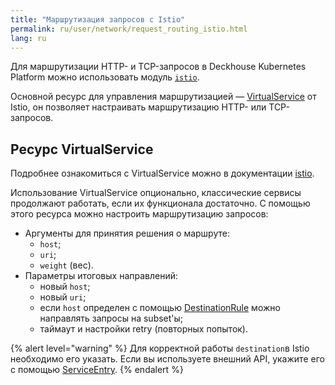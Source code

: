 ```yaml
---
title: "Маршрутизация запросов с Istio"
permalink: ru/user/network/request_routing_istio.html
lang: ru
---
```


Для маршрутизации HTTP- и TCP-запросов в Deckhouse Kubernetes Platform можно использовать модуль [`istio`](../../modules/istio/).

<!-- перенесено из https://deckhouse.ru/products/kubernetes-platform/documentation/latest/modules/istio/#%D0%BC%D0%B0%D1%80%D1%88%D1%80%D1%83%D1%82%D0%B8%D0%B7%D0%B0%D1%86%D0%B8%D1%8F-%D0%B7%D0%B0%D0%BF%D1%80%D0%BE%D1%81%D0%BE%D0%B2 -->

Основной ресурс для управления маршрутизацией — [VirtualService](#ресурс-virtualservice) от Istio, он позволяет настраивать маршрутизацию HTTP- или TCP-запросов.

## Ресурс VirtualService

<!-- перенесено из https://deckhouse.ru/products/kubernetes-platform/documentation/latest/modules/istio/istio-cr.html#virtualservice -->

Подробнее ознакомиться с VirtualService можно в документации [istio](https://istio.io/v1.19/docs/reference/config/networking/virtual-service/).

Использование VirtualService опционально, классические сервисы продолжают работать, если их функционала достаточно. С помощью этого ресурса можно настроить маршрутизацию запросов:

* Аргументы для принятия решения о маршруте:
  * `host`;
  * `uri`;
  * `weight` (вес).
* Параметры итоговых направлений:
  * новый `host`;
  * новый `uri`;
  * если `host` определен с помощью [DestinationRule](../network/managing_request_between_service_istio.html#ресурс-destinationrule) можно направлять запросы на subset'ы;
  * таймаут и настройки retry (повторных попыток).

{% alert level="warning" %}
Для корректной работы `destination`в Istio необходимо его указать. Если вы используете внешний API, укажите его с помощью [ServiceEntry](../../modules/istio/istio-cr.html#serviceentry).
{% endalert %}
